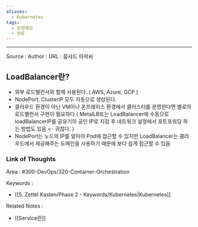 ```yaml
---
aliases:
  - Kubernetes
tags:
  - 문헌메모
  - 완료
---
```



---


Source :
Author : 
URL : 뭄샤드 아저씨

## LoadBalancer란?
- 외부 로드밸런서와 함께 사용된다. ( AWS, Azure, GCP )
- NodePort, ClusterIP 모두 자동으로 생성된다.
- 클라우드 환경이 아닌 VM이나 온프레미스 환경에서 클러스터를 운영한다면 별로의 로드밸런서 구현이 필요하다 ( MetalLB또는 LoadBalancer에 수동으로 loadBalancerIP를 공유기의 공인 IP로 지정 후 네트워크 설정에서 포트포워딩 하는 방법도 있음 <- 귀찮다. )
- NodePort는 노드의 IP를 알아야 Pod에 접근할 수 있지만 LoadBalancer는 클라우드에서 제공해주는 도메인을 사용하기 때문에 보다 쉽게 접근할 수 있음

### Link of Thoughts
Area : #300-DevOps/320-Container-Orchestration 

Keywords :
- [[5. Zettel Kasten/Phase 2 - Keywords/Kubernetes|Kubernetes]]

Related Notes : 
- [[Service란]]